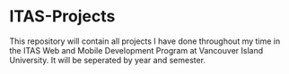 # ITAS-Projects
This repository will contain all projects I have done throughout my time in the ITAS Web and Mobile Development Program at Vancouver Island University.
It will be seperated by year and semester.
